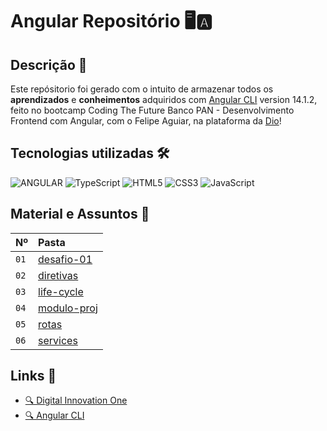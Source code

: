 # Angular Repositório 🖥️🅰️

## Descrição 📃

Este repósitorio foi gerado com o intuito de armazenar todos os **aprendizados** e **conheimentos** adquiridos com [Angular CLI](https://github.com/angular/angular-cli) version 14.1.2, feito no bootcamp Coding The Future Banco PAN - Desenvolvimento Frontend com Angular, com o Felipe Aguiar, na plataforma da [Dio](https://www.dio.me/)!

## Tecnologias utilizadas 🛠️

![ANGULAR](https://img.shields.io/badge/Angular-DD0031?style=for-the-badge&logo=angular&logoColor=white)
![TypeScript](https://img.shields.io/badge/TypeScript-007ACC?style=for-the-badge&logo=typescript&logoColor=white)
![HTML5](https://img.shields.io/badge/HTML5-E34F26?style=for-the-badge&logo=html5&logoColor=white)
![CSS3](https://img.shields.io/badge/CSS3-1572B6?style=for-the-badge&logo=css3&logoColor=white)
![JavaScript](https://img.shields.io/badge/JavaScript-F7DF1E?style=for-the-badge&logo=javascript&logoColor=black)

## Material e Assuntos 🎯

| Nº   | Pasta                        |
| :--- | :--------------------------- |
| `01` | [desafio-01](desafio-01/)    |
| `02` | [diretivas](diretivas-proj/) |
| `03` | [life-cycle](life-cycle/) |
| `04` | [modulo-proj](modulo-proj/) |
| `05` | [rotas](rotas/) |
| `06` | [services](services/) |

## Links 🔗

- [🔍 Digital Innovation One](https://www.dio.me/)
- [🔍 Angular CLI ](https://angular.io/cli)
